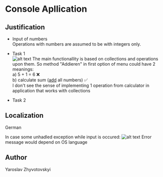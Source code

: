 ﻿# Console Apllication

## Justification

- Input of numbers <br>
Operations with numbers are assumed to be with integers only.
- Task 1 <br>
![alt text](/task1.jpg)
The main functionallity is based on collections and operations upon them.
So method "Addieren" in first option of menu could have 2 meanings:
<br>a) 5 + 1 = 6 ❌
<br>b) calculate sum (<u>add</u> all numbers) ✅ <br>
I don't see the sense of implementing 1 operation from calculator in application that works with collections

- Task 2

## Localization
German

In case some unhadled exception while input is occured: 
![alt text](/unhandled_exception.png)
Error message would depend on OS language

## Author
Yaroslav Zhyvotovskyi